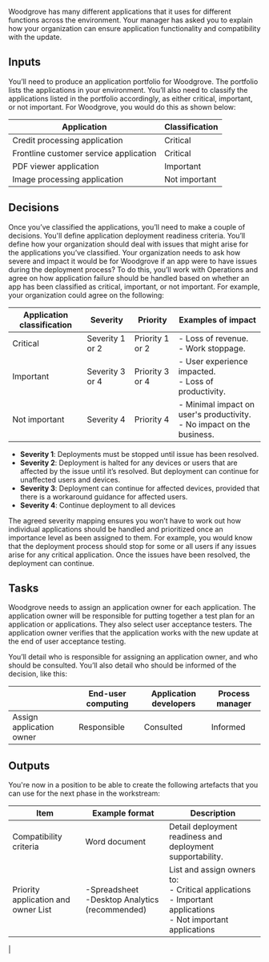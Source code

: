 Woodgrove has many different applications that it uses for different functions across the environment. Your manager has asked you to explain how your organization can ensure application functionality and compatibility with the update.

## Inputs

You’ll need to produce an application portfolio for Woodgrove. The portfolio lists the applications in your environment.  You’ll also need to classify the applications listed in the portfolio accordingly, as either critical, important, or not important. 
For Woodgrove, you would do this as shown below:

|Application  |Classification  |
|---------|---------|
|Credit processing application     |Critical|
|Frontline customer service application     |Critical |
|PDF viewer application     |Important|
|Image processing application     | Not important|

## Decisions

Once you’ve classified the applications, you’ll need to make a couple of decisions. You'll define application deployment readiness criteria. You’ll define how your organization should deal with issues that might arise for the applications you’ve classified. Your organization needs to ask how severe and impact it would be for Woodgrove if an app were to have issues during the deployment process? To do this, you’ll work with Operations and agree on how application failure should be handled based on whether an app has been classified as critical, important, or not important. For example, your organization could agree on the following:

|Application classification  |Severity  |Priority  |Examples of impact  |
|---------|---------|---------|---------|
|Critical|Severity 1 or 2|Priority 1 or 2|- Loss of revenue. <br/> - Work stoppage.|
|Important|Severity 3 or 4|Priority 3 or 4|- User experience impacted.<br/> - Loss of productivity.|
|Not important|Severity 4|Priority 4|- Minimal impact on user's productivity.<br/> - No impact on the business.|

- **Severity 1**: Deployments must be stopped until issue has been resolved.
- **Severity 2**: Deployment is halted for any devices or users that are affected by the issue until it’s resolved. But deployment can continue for unaffected users and devices.
- **Severity 3**: Deployment can continue for affected devices, provided that there is a workaround guidance for affected users.
- **Severity 4**: Continue deployment to all devices 

The agreed severity mapping ensures you won’t have to work out how individual applications should be handled and prioritized once an importance level as been assigned to them.  For example, you would know that the deployment process should stop for some or all users if any issues arise for any critical application. Once the issues have been resolved, the deployment can continue.

## Tasks

Woodgrove needs to assign an application owner for each application. The application owner will be responsible for putting together a test plan for an application or applications. They also select user acceptance testers. The application owner verifies that the application works with the new update at the end of user acceptance testing.

You’ll detail who is responsible for assigning an application owner, and who should be consulted. You’ll also detail who should be informed of the decision, like this:

| |End-user computing  |Application developers  |Process manager  |
|---------|---------|---------|---------|
|Assign application owner     |Responsible|Consulted|Informed|

## Outputs

You're now in a position to be able to create the following artefacts that you can use for the next phase in the workstream:

|Item  |Example format  |Description  |
|---------|---------|---------|
|Compatibility criteria     |Word document|Detail deployment readiness and deployment supportability.|
|Priority application and owner List     |-Spreadsheet<br/>-Desktop Analytics (recommended)|List and assign owners to:<br/>- Critical applications<br/>- Important applications<br/>- Not important applications 
|
